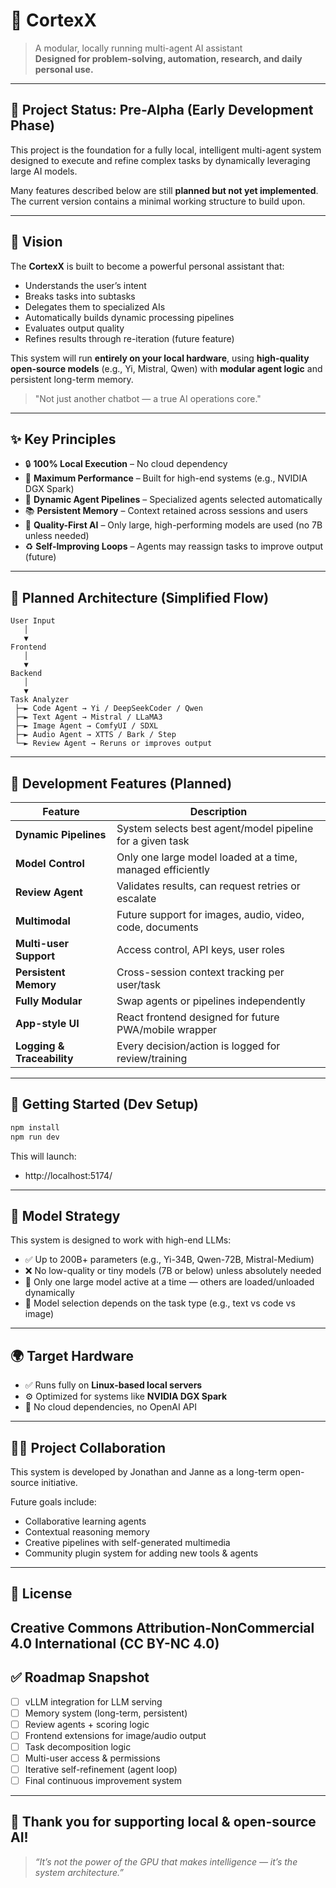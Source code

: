 
# 🤖 CortexX

> A modular, locally running multi-agent AI assistant  
> **Designed for problem-solving, automation, research, and daily personal use.**

---

## 🚧 Project Status: Pre-Alpha (Early Development Phase)

This project is the foundation for a fully local, intelligent multi-agent system designed to execute and refine complex tasks by dynamically leveraging large AI models.  

Many features described below are still **planned but not yet implemented**. The current version contains a minimal working structure to build upon.

---

## 🧠 Vision

The **CortexX** is built to become a powerful personal assistant that:

- Understands the user’s intent
- Breaks tasks into subtasks
- Delegates them to specialized AIs
- Automatically builds dynamic processing pipelines
- Evaluates output quality
- Refines results through re-iteration (future feature)

This system will run **entirely on your local hardware**, using **high-quality open-source models** (e.g., Yi, Mistral, Qwen) with **modular agent logic** and persistent long-term memory.

> "Not just another chatbot — a true AI operations core."

---

## ✨ Key Principles

- 🔒 **100% Local Execution** – No cloud dependency
- 💪 **Maximum Performance** – Built for high-end systems (e.g., NVIDIA DGX Spark)
- 🧩 **Dynamic Agent Pipelines** – Specialized agents selected automatically
- 📚 **Persistent Memory** – Context retained across sessions and users
- 🧠 **Quality-First AI** – Only large, high-performing models are used (no 7B unless needed)
- ♻️ **Self-Improving Loops** – Agents may reassign tasks to improve output (future)


---

## 🧠 Planned Architecture (Simplified Flow)

```
User Input
   │
   ▼
Frontend 
   │
   ▼
Backend 
   │
   ▼
Task Analyzer
 ├─► Code Agent → Yi / DeepSeekCoder / Qwen
 ├─► Text Agent → Mistral / LLaMA3
 ├─► Image Agent → ComfyUI / SDXL
 ├─► Audio Agent → XTTS / Bark / Step
 └─► Review Agent → Reruns or improves output
```

---

## 🧪 Development Features (Planned)

| Feature | Description |
|--------|-------------|
| **Dynamic Pipelines** | System selects best agent/model pipeline for a given task |
| **Model Control** | Only one large model loaded at a time, managed efficiently |
| **Review Agent** | Validates results, can request retries or escalate |
| **Multimodal** | Future support for images, audio, video, code, documents |
| **Multi-user Support** | Access control, API keys, user roles |
| **Persistent Memory** | Cross-session context tracking per user/task |
| **Fully Modular** | Swap agents or pipelines independently |
| **App-style UI** | React frontend designed for future PWA/mobile wrapper |
| **Logging & Traceability** | Every decision/action is logged for review/training |

---

## 🚀 Getting Started (Dev Setup)



```bash
npm install
npm run dev
```

This will launch:

- http://localhost:5174/


---

## 🧠 Model Strategy

This system is designed to work with high-end LLMs:

- ✅ Up to 200B+ parameters (e.g., Yi-34B, Qwen-72B, Mistral-Medium)
- ❌ No low-quality or tiny models (7B or below) unless absolutely needed
- 🔄 Only one large model active at a time — others are loaded/unloaded dynamically
- 🎯 Model selection depends on the task type (e.g., text vs code vs image)

---

## 🌍 Target Hardware

- ✅ Runs fully on **Linux-based local servers**
- ⚙️ Optimized for systems like **NVIDIA DGX Spark**
- 🚫 No cloud dependencies, no OpenAI API

---

## 🧑‍💻 Project Collaboration

This system is developed by Jonathan and Janne as a long-term open-source initiative.

Future goals include:

- Collaborative learning agents
- Contextual reasoning memory
- Creative pipelines with self-generated multimedia
- Community plugin system for adding new tools & agents

---

## 📝 License

Creative Commons Attribution-NonCommercial 4.0 International (CC BY-NC 4.0)
---

## ✅ Roadmap Snapshot

- [ ] vLLM integration for LLM serving
- [ ] Memory system (long-term, persistent)
- [ ] Review agents + scoring logic
- [ ] Frontend extensions for image/audio output
- [ ] Task decomposition logic
- [ ] Multi-user access & permissions
- [ ] Iterative self-refinement (agent loop)
- [ ] Final continuous improvement system

---

## 🙌 Thank you for supporting local & open-source AI!

> *“It’s not the power of the GPU that makes intelligence — it’s the system architecture.”*
